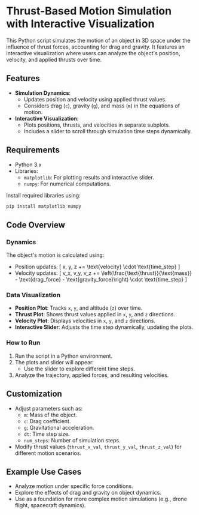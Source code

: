 # Thrust-Based Motion Simulation with Interactive Visualization

This Python script simulates the motion of an object in 3D space under the influence of thrust forces, accounting for drag and gravity. It features an interactive visualization where users can analyze the object's position, velocity, and applied thrusts over time.

## Features

- **Simulation Dynamics**: 
  - Updates position and velocity using applied thrust values.
  - Considers drag (`c`), gravity (`g`), and mass (`m`) in the equations of motion.
- **Interactive Visualization**: 
  - Plots positions, thrusts, and velocities in separate subplots.
  - Includes a slider to scroll through simulation time steps dynamically.

## Requirements

- Python 3.x
- Libraries:
  - `matplotlib`: For plotting results and interactive slider.
  - `numpy`: For numerical computations.

Install required libraries using:
```bash
pip install matplotlib numpy
```

## Code Overview

### Dynamics
The object's motion is calculated using:
- Position updates: 
  \[
  x, y, z += \text{velocity} \cdot \text{time\_step}
  \]
- Velocity updates:
  \[
  v_x, v_y, v_z += \left(\frac{\text{thrust}}{\text{mass}} - \text{drag\_force} - \text{gravity\_force}\right) \cdot \text{time\_step}
  \]

### Data Visualization
- **Position Plot**: Tracks `x`, `y`, and altitude (`z`) over time.
- **Thrust Plot**: Shows thrust values applied in `x`, `y`, and `z` directions.
- **Velocity Plot**: Displays velocities in `x`, `y`, and `z` directions.
- **Interactive Slider**: Adjusts the time step dynamically, updating the plots.

### How to Run
1. Run the script in a Python environment.
2. The plots and slider will appear:
   - Use the slider to explore different time steps.
3. Analyze the trajectory, applied forces, and resulting velocities.

## Customization
- Adjust parameters such as:
  - `m`: Mass of the object.
  - `c`: Drag coefficient.
  - `g`: Gravitational acceleration.
  - `dt`: Time step size.
  - `num_steps`: Number of simulation steps.
- Modify thrust values (`thrust_x_val`, `thrust_y_val`, `thrust_z_val`) for different motion scenarios.

## Example Use Cases
- Analyze motion under specific force conditions.
- Explore the effects of drag and gravity on object dynamics.
- Use as a foundation for more complex motion simulations (e.g., drone flight, spacecraft dynamics).
